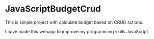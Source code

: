 # JavaScriptBudgetCrud
This is simple project with calculate budget based on CRUD actions.

I have made this webapp to improve my programming skills JavaScript. 


